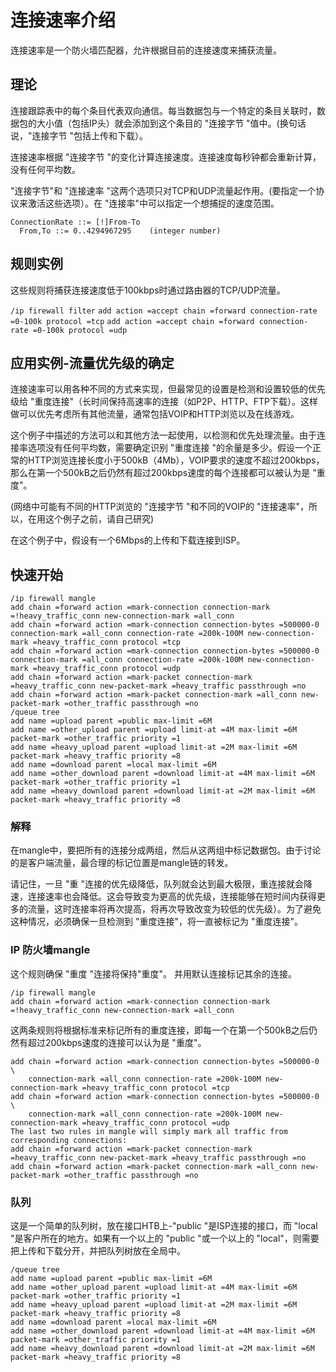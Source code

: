 # 连接速率介绍

连接速率是一个防火墙匹配器，允许根据目前的连接速度来捕获流量。

## 理论

连接跟踪表中的每个条目代表双向通信。每当数据包与一个特定的条目关联时，数据包的大小值（包括IP头）就会添加到这个条目的 "连接字节 "值中。(换句话说，"连接字节 "包括上传和下载）。

连接速率根据 "连接字节 "的变化计算连接速度。连接速度每秒钟都会重新计算，没有任何平均数。

"连接字节"和 "连接速率 "这两个选项只对TCP和UDP流量起作用。(要指定一个协议来激活这些选项）。在 "连接率"中可以指定一个想捕捉的速度范围。

```shell
ConnectionRate ::= [!]From-To
  From,To ::= 0..4294967295    (integer number)
```

## 规则实例

这些规则将捕获连接速度低于100kbps时通过路由器的TCP/UDP流量。

`/ip firewall filter`
`add action =accept chain =forward connection-rate =0-100k protocol =tcp`
`add action =accept chain =forward connection-rate =0-100k protocol =udp`

## 应用实例-流量优先级的确定

连接速率可以用各种不同的方式来实现，但最常见的设置是检测和设置较低的优先级给 "重度连接"（长时间保持高速率的连接（如P2P、HTTP、FTP下载）。这样做可以优先考虑所有其他流量，通常包括VOIP和HTTP浏览以及在线游戏。

这个例子中描述的方法可以和其他方法一起使用，以检测和优先处理流量。由于连接率选项没有任何平均数，需要确定识别 "重度连接 "的余量是多少。假设一个正常的HTTP浏览连接长度小于500kB（4Mb），VOIP要求的速度不超过200kbps，那么在第一个500kB之后仍然有超过200kbps速度的每个连接都可以被认为是 "重度"。

(网络中可能有不同的HTTP浏览的 "连接字节 "和不同的VOIP的 "连接速率"，所以，在用这个例子之前，请自己研究)

在这个例子中，假设有一个6Mbps的上传和下载连接到ISP。

## 快速开始

```shell
/ip firewall mangle
add chain =forward action =mark-connection connection-mark =!heavy_traffic_conn new-connection-mark =all_conn
add chain =forward action =mark-connection connection-bytes =500000-0 connection-mark =all_conn connection-rate =200k-100M new-connection-mark =heavy_traffic_conn protocol =tcp
add chain =forward action =mark-connection connection-bytes =500000-0 connection-mark =all_conn connection-rate =200k-100M new-connection-mark =heavy_traffic_conn protocol =udp
add chain =forward action =mark-packet connection-mark =heavy_traffic_conn new-packet-mark =heavy_traffic passthrough =no
add chain =forward action =mark-packet connection-mark =all_conn new-packet-mark =other_traffic passthrough =no
/queue tree
add name =upload parent =public max-limit =6M
add name =other_upload parent =upload limit-at =4M max-limit =6M packet-mark =other_traffic priority =1
add name =heavy_upload parent =upload limit-at =2M max-limit =6M packet-mark =heavy_traffic priority =8
add name =download parent =local max-limit =6M
add name =other_download parent =download limit-at =4M max-limit =6M packet-mark =other_traffic priority =1
add name =heavy_download parent =download limit-at =2M max-limit =6M packet-mark =heavy_traffic priority =8
```

### 解释

在mangle中，要把所有的连接分成两组，然后从这两组中标记数据包。由于讨论的是客户端流量，最合理的标记位置是mangle链的转发。

请记住，一旦 "重 "连接的优先级降低，队列就会达到最大极限，重连接就会降速，连接速率也会降低。这会导致变为更高的优先级，连接能够在短时间内获得更多的流量，这时连接率将再次提高，将再次导致改变为较低的优先级）。为了避免这种情况，必须确保一旦检测到 "重度连接"，将一直被标记为 "重度连接"。

### IP 防火墙mangle

这个规则确保 "重度 "连接将保持"重度"。 并用默认连接标记其余的连接。

`/ip firewall mangle`  
`add chain =forward action =mark-connection connection-mark =!heavy_traffic_conn new-connection-mark =all_conn`

这两条规则将根据标准来标记所有的重度连接，即每一个在第一个500kB之后仍然有超过200kbps速度的连接可以认为是 "重度"。

```shell
add chain =forward action =mark-connection connection-bytes =500000-0 \
    connection-mark =all_conn connection-rate =200k-100M new-connection-mark =heavy_traffic_conn protocol =tcp
add chain =forward action =mark-connection connection-bytes =500000-0 \
    connection-mark =all_conn connection-rate =200k-100M new-connection-mark =heavy_traffic_conn protocol =udp
The last two rules in mangle will simply mark all traffic from corresponding connections:
add chain =forward action =mark-packet connection-mark =heavy_traffic_conn new-packet-mark =heavy_traffic passthrough =no
add chain =forward action =mark-packet connection-mark =all_conn new-packet-mark =other_traffic passthrough =no
```

### 队列

这是一个简单的队列树，放在接口HTB上-"public "是ISP连接的接口，而 "local "是客户所在的地方。如果有一个以上的 "public "或一个以上的 "local"，则需要把上传和下载分开，并把队列树放在全局中。

```shell
/queue tree
add name =upload parent =public max-limit =6M
add name =other_upload parent =upload limit-at =4M max-limit =6M packet-mark =other_traffic priority =1
add name =heavy_upload parent =upload limit-at =2M max-limit =6M packet-mark =heavy_traffic priority =8
add name =download parent =local max-limit =6M
add name =other_download parent =download limit-at =4M max-limit =6M packet-mark =other_traffic priority =1
add name =heavy_download parent =download limit-at =2M max-limit =6M packet-mark =heavy_traffic priority =8
```
